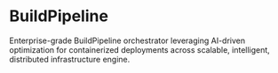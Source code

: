 # BuildPipeline
Enterprise-grade BuildPipeline orchestrator leveraging AI-driven optimization for containerized deployments across scalable, intelligent, distributed infrastructure engine.
